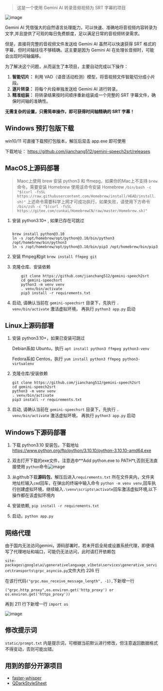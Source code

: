 
> 这是一个使用 Gemini AI 转录音频视频为 SRT 字幕的项目

![image](https://github.com/user-attachments/assets/a5948eae-9659-4d38-a765-223a3faa97fe)


Gemini AI 凭借强大的自然语言处理能力，可以快速、准确地将音视频内容转录为文字,并且提供了可观的每日免费额度，足以满足日常的音视频转录需求。

但是，直接将完整的音视频文件发送给 Gemini AI 虽然可以快速获得 SRT 格式的字幕，但时间轴往往不够精确。这主要是因为 Gemini AI 在处理长音频时，可能会出现时间轴偏移。

为了解决这个问题，从而诞生了本项目，主要自动完成以下操作：

1. **智能切片：** 利用 VAD（语音活动检测）模型，将音视频文件智能切分成小片段。
2. **逐片转录：** 将每个片段单独发送给 Gemini AI 进行转录。
3. **精准组装：** 将转录结果按时间顺序重新组装成一个完整的 SRT 字幕文件，确保时间轴的准确性。

**无需复杂的设置，只需简单操作，即可获得时间轴精确的 SRT 字幕！**


## Windows 预打包版下载

win10/11 可直接下载预打包版本，解压后双击 app.exe 即可使用
  
  下载地址： https://github.com/jianchang512/gemini-speech2srt/releases

## MacOS上源码部署

> Maoc上使用 brew 安装 python3 和 ffmepg，如果你的Mac上不支持 `brew` 命令，需要安装 Homebrew
>使用该命令安装 Homebrew   `/bin/bash -c "$(curl -fsSL https://raw.githubusercontent.com/Homebrew/install/HEAD/install.sh)"`
> 上述命令需要科学上网才可成功执行，如果失败，请使用下方命令
> `/bin/zsh -c "$(curl -fsSL https://gitee.com/cunkai/HomebrewCN/raw/master/Homebrew.sh)"`

1. 安装 python3.10+ , 如果已存在可跳过

    ```

    brew install python@3.10
    ln -s /opt/homebrew/opt/python@3.10/bin/python3 /opt/homebrew/bin/python3
    ln -s /opt/homebrew/opt/python@3.10/bin/pip3 /opt/homebrew/bin/pip3

    ```

2. 安装 ffmpeg和git  `brew install ffmpeg git`
3. 克隆仓库、安装依赖 

    ```
        git clone https://github.com/jianchang512/gemini-speech2srt
        cd gemini-speechsrt
        python3 -m venv venv
        . venv/bin/activate
        pip3 install -r requirements.txt       

    ```
4. 启动, 请确认当前在 `gemini-speechsrt` 目录下，先执行 `. venv/bin/activate` 激活虚拟环境， 再执行  `python3 app.py` 启动

## Linux上源码部署

1. 安装 python3.10+，如果已安装可跳过

    Debian系如 Ubuntu，执行 `apt install python3 ffmpeg python3-venv` 

    Fedora系如 Centos，执行 `yum install python3 ffmpeg python3-virtualenv`

2. 克隆仓库/安装依赖

    ```
    git clone https://github.com/jianchang512/gemini-speech2srt
    cd gemini-speech2srt
    python3 -m venv venv
    . venv/bin/activate
    pip3 install -r requirements.txt

    ```
3. 启动, 请确认当前在 `gemini-speechsrt` 目录下，先执行 `. venv/bin/activate` 激活虚拟环境， 再执行  `python3 app.py` 启动

## Windows下源码部署

1. 下载 python3.10 安装包，下载地址 https://www.python.org/ftp/python/3.10.10/python-3.10.10-amd64.exe
2. 双击打开下载的exe文件，注意选中**Add python.exe to PATH*t,否则无法直接使用 `python`命令![image](https://github.com/user-attachments/assets/a0a93d47-e005-43d2-a451-4bb607281651)

3. 从github下载**源码包**，解压后进入`requirements.txt` 所在文件夹内，文件夹地址栏输入`cmd`回车，在弹出的终端中输入命令 `python -m venv venv`,回车执行创建虚拟环境，继续输入`.\venv\scripts\activate`回车激活虚拟环境,以下操作都在该虚拟环境内
4. 安装依赖,  `pip install -r requirements.txt`
5. 启动，`python app.py`


## 网络代理

由于国内无法访问gemini，源码部署时，若未开启全局或设置系统代理，即便填写了代理地址和端口，可能仍无法访问，此时请打开依赖包 

`site-packages\google\ai\generativelanguage_v1beta\services\generative_service\transports\grpc_asyncio.py`文件大约 226 行

在该行代码`("grpc.max_receive_message_length", -1),`下新增一行

`("grpc.http_proxy",os.environ.get('http_proxy') or os.environ.get('https_proxy'))`

再到 211 行下新增一行 `import os`

![image](https://github.com/user-attachments/assets/ac941661-30cc-415f-9e70-59d9af9e9972)


## 修改提示词

`static/prompt.txt` 内是提示词，可根据当前默认进行修改，但注意返回数据格式不得变动，否则可能出错。

## 用到的部分开源项目

- [faster-whisper](https://github.com/SYSTRAN/faster-whisper/)
- [QDarkStyleSheet](https://github.com/ColinDuquesnoy/QDarkStyleSheet)

